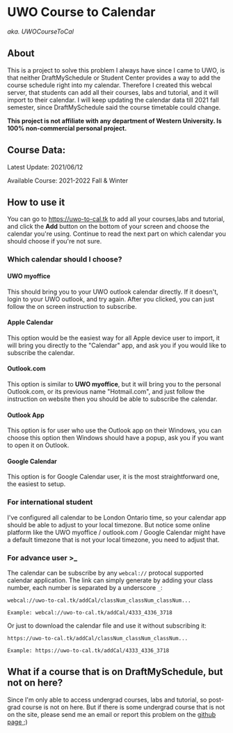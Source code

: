# UWO Course to Calendar
*aka. UWOCourseToCal*

## About
This is a project to solve this problem I always have since I came to UWO, is that neither DraftMySchedule or Student Center provides a way to add the course schedule right into my calendar. Therefore I created this webcal server, that students can add all their courses, labs and tutorial, and it will import to their calendar. I will keep updating the calendar data till 2021 fall semester, since DraftMySchedule said the course timetable could change.

**This project is not affiliate with any department of Western University. Is 100% non-commercial personal project.**

## Course Data:
Latest Update: 2021/06/12

Available Course: 2021-2022 Fall & Winter

## How to use it
You can go to <a href="https://uwo-to-cal.tk">https://uwo-to-cal.tk </a> to add all your courses,labs and tutorial, and click the **Add** button on the bottom of your screen and choose the calendar you're using. Continue to read the next part on which calendar you should choose if you're not sure.

### Which calendar should I choose?

#### UWO myoffice
This should bring you to your UWO outlook calendar directly. If it doesn't, login to your UWO outlook, and try again. After you clicked, you can just follow the on screen instruction to subscribe.

#### Apple Calendar
This option would be the easiest way for all Apple device user to import, it will bring you directly to the "Calendar" app, and ask you if you would like to subscribe the calendar.

#### Outlook.com
This option is similar to **UWO myoffice**, but it will bring you to the personal Outlook.com, or its previous name "Hotmail.com", and just follow the instruction on website then you should be able to subscribe the calendar.

#### Outlook App
This option is for user who use the Outlook app on their Windows, you can choose this option then Windows should have a popup, ask you if you want to open it on Outlook.

#### Google Calendar
This option is for Google Calendar user, it is the most straightforward one, the easiest to setup.

### For international student
I've configured all calendar to be London Ontario time, so your calendar app should be able to adjust to your local timezone. But notice some online platform like the UWO myoffice / outlook.com / Google Calendar might have a default timezone that is not your local timezone, you need to adjust that.

### For advance user >_
The calendar can be subscribe by any `webcal://` protocal supported calendar application. The link can simply generate by adding your class number, each number is separated by a underscore `_`:

```
webcal://uwo-to-cal.tk/addCal/classNum_classNum_classNum...

Example: webcal://uwo-to-cal.tk/addCal/4333_4336_3718
```

Or just to download the calendar file and use it without subscribing it:

```angular2html
https://uwo-to-cal.tk/addCal/classNum_classNum_classNum...

Example: https://uwo-to-cal.tk/addCal/4333_4336_3718
```


## What if a course that is on DraftMySchedule, but not on here?

Since I'm only able to access undergrad courses, labs and tutorial, so post-grad course is not on here. But if there is some undergrad course that is not on the site, please send me an email or report this problem on the <a href="https://github.com/donaldzou/UwoCourseToCalendar">github page </a> ;)
